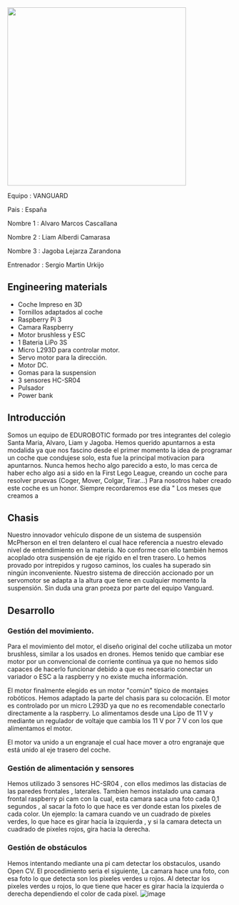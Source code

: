 
<img src="https://github.com/eduroboticfll/MERCURIO-VANGUARD-FE/assets/82280656/cac4b78b-866f-4174-86fb-b2a1a6bfaf08" width="400">


Equipo : VANGUARD

Pais : España 

Nombre 1 : Alvaro Marcos Cascallana

Nombre 2 : Liam Alberdi Camarasa

Nombre 3 : Jagoba Lejarza Zarandona

Entrenador : Sergio Martin Urkijo



## Engineering materials

- Coche Impreso en 3D
- Tornillos adaptados al coche
- Raspberry Pi 3
- Camara Raspberry 
- Motor brushless y ESC 
- 1 Bateria LiPo 3S
- Micro L293D para controlar motor. 
- Servo motor para la dirección.
- Motor DC.
- Gomas para la suspension 
- 3 sensores HC-SR04 
- Pulsador 
- Power bank 


## Introducción

Somos un equipo de EDUROBOTIC formado por tres integrantes del colegio Santa Maria, Alvaro, Liam y Jagoba. Hemos querido apuntarnos a esta modalida ya que nos fascino desde el primer momento la idea de programar un coche que condujese solo, esta fue la principal motivacion para apuntarnos. Nunca hemos hecho algo parecido a esto, lo mas cerca de haber echo algo asi a sido en la First Lego League, creando un coche para resolver pruevas (Coger, Mover, Colgar, Tirar...) Para nosotros haber creado este coche es un honor. Siempre  recordaremos ese dia " Los meses que creamos a 

## Chasis 

Nuestro innovador vehículo dispone de un sistema de suspensión McPherson en el tren delantero el cual hace referencia a nuestro elevado nivel de entendimiento en la materia. No conforme con ello también hemos acoplado otra suspensión de eje rígido en el tren trasero. Lo hemos provado por intrepidos y rugoso caminos, los cuales ha superado sin ningún inconveniente. Nuestro sistema de dirección accionado por un servomotor se adapta a la altura que tiene en cualquier momento la suspensión. Sin duda una gran proeza por parte del equipo Vanguard.

## Desarrollo

### Gestión del movimiento.

Para el movimiento del motor, el diseño original del coche utilizaba un motor brushless, similar a los usados en drones. Hemos tenido que cambiar ese motor por un convencional de corriente contínua ya que no hemos sido capaces de hacerlo funcionar debido a que es necesario conectar un variador o ESC a la raspberry y no existe mucha información.

El motor finalmente elegido es un motor "común" típico de montajes robóticos. Hemos adaptado la parte del chasis para su colocación. El motor es controlado por un micro L293D ya que no es recomendable conectarlo directamente a la raspberry. Lo alimentamos desde una Lipo de 11 V y mediante un  regulador de voltaje que cambia los 11 V por 7 V con los que alimentamos el motor.

El motor va unido a un engranaje el cual hace mover a otro engranaje que está unido al eje trasero del coche.
### Gestión de alimentación y sensores
Hemos utilizado 3 sensores  HC-SR04 , con ellos medimos las distacias de las paredes frontales , laterales. Tambien hemos instalado una camara frontal raspberry pi cam con la cual, esta camara saca una foto cada 0,1 segundos , al sacar la foto lo que hace es ver donde estan los pixeles de cada color. Un ejemplo: la camara cuando ve un cuadrado de pixeles verdes, lo que hace es girar hacia la izquierda , y si la camara detecta un cuadrado de pixeles rojos, gira hacia la derecha.

### Gestión de obstáculos
Hemos intentando mediante una pi cam detectar los obstaculos, usando Open CV. El procedimiento seria el siguiente, La camara hace una foto, con esa foto lo que detecta son los pixeles verdes u rojos. Al detectar los pixeles verdes u rojos, lo que tiene que hacer es girar 
hacia la izquierda o derecha dependiendo el color de cada pixel. 
![image](https://github.com/eduroboticfll/MERCURIO-VANGUARD-FE/assets/82280656/0e49348a-5c6f-4f1b-bf51-db23faa1c6eb)
